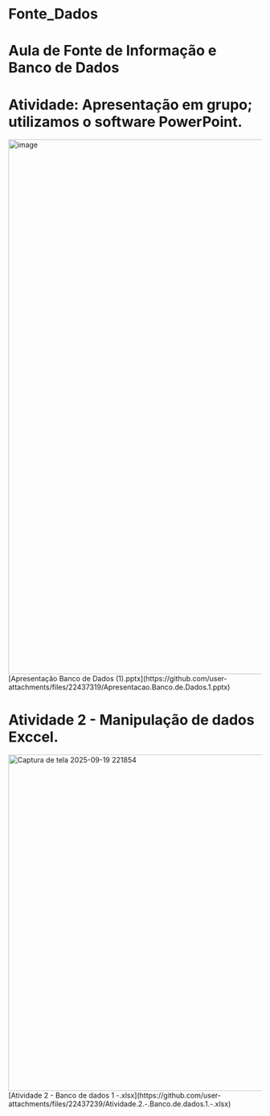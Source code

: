 # Fonte_Dados
# Aula de Fonte de Informação e Banco de Dados
# Atividade: Apresentação em grupo; utilizamos o software PowerPoint.
<img width="1750" height="1065" alt="image" src="https://github.com/user-attachments/assets/9156903b-87a4-4aaf-aae2-71eb2f13c912" />
[Apresentação Banco de Dados (1).pptx](https://github.com/user-attachments/files/22437319/Apresentacao.Banco.de.Dados.1.pptx)



# Atividade 2 - Manipulação de dados Exccel.
<img width="1850" height="670" alt="Captura de tela 2025-09-19 221854" src="https://github.com/user-attachments/assets/4720b5e8-2a37-4a22-b2ac-f8b96a52a188" />
[Atividade 2 - Banco de dados  1 -.xlsx](https://github.com/user-attachments/files/22437239/Atividade.2.-.Banco.de.dados.1.-.xlsx)
